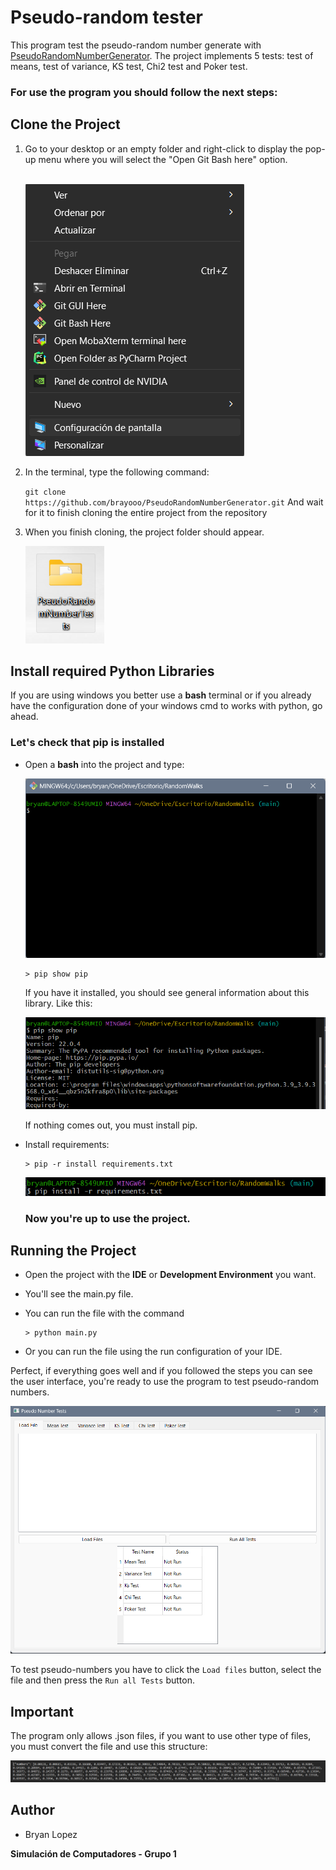 # Pseudo-random tester

This program test the pseudo-random number generate with [PseudoRandomNumberGenerator](https://github.com/brayooo/PseudoRandomNumberGenerator).
The project implements 5 tests: test of means, test of variance, KS test, Chi2 test and Poker test.

### For use the program you should follow the next steps:
## Clone the Project

1. Go to your desktop or an empty folder and right-click to display the pop-up 
   menu where you will select the "Open Git Bash here" option. 
    </br>
    </br>

    ![Pop-up](assets/gitBash.png)


2. In the terminal, type the following command:

    `git clone https://github.com/brayooo/PseudoRandomNumberGenerator.git`
    And wait for it to finish cloning the entire project from the repository


3. When you finish cloning, the project folder should appear.

    ![Folder1](assets/folder.png)

## Install required Python Libraries

If you are using windows you better use a **bash** terminal or if
you already have the configuration done of your windows cmd to works
with python, go ahead.

### Let's check that pip is installed
- Open a **bash** into the project and type:

    ![bash2](assets/bash2.png)

      > pip show pip
    
    If you have it installed, you should see general information about this library. Like this:
    
    ![bash3](assets/bash3.png)

    If nothing comes out, you must install pip.

    
- Install requirements:

      > pip -r install requirements.txt
    
    ![bash4](assets/bash4.png)
    
    ### Now you're up to use the project.

## Running the Project

- Open the project with the **IDE** or **Development Environment** you want.
- You'll see the main.py file.
- You can run the file with the command
      
      > python main.py


- Or you can run the file using the run configuration of your IDE.

Perfect, if everything goes well and if you followed the steps you can see the user interface,
you're ready to use the program to test pseudo-random numbers.

          
![interface](assets/interface.png)

To test pseudo-numbers you have to click the `Load files` button, select the file and then press the `Run all Tests` button.

## Important

The program only allows .json files, if you want to use other type of files, you must convert the file and 
use this structure:

![folders](assets/numbers.png)


## Author

- Bryan Lopez

**Simulación de Computadores - Grupo 1**